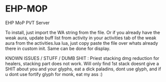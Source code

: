 # EHP-MOP
EHP MoP PVT Server


To install, just import the WA string from the file.
Or if you already have the weak aura, update buff list from activity in your activities tab of the weak aura from the activities.lua  lua, just copy paste the file over whats already there in custom init. Same can be done for display.

KNOWN ISSUES / STUFF / DUMB SHIT :
  Priest stacking dmg reduction for healers, stacking part does not work. Will only find 1st stack
  doesnt give a SHIT about you and your glyphs, eat a dick paladins, dont use glyph, and if u dont use fortify glyph for monk, eat my ass :)
